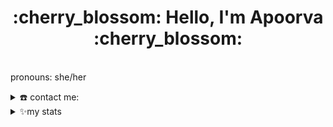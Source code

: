 <h1 align = "center"> :cherry_blossom: Hello, I'm Apoorva :cherry_blossom:</h1>

<p>
  <br>
  pronouns: she/her
</p>

<details>
  <summary>☎️ contact me:</summary>
<div>
  <samp>    
    <p align="center">
     <br/>
      <a href="https://www.linkedin.com/in/apoorva-profile/" target="blank"><img align="center"
         src="https://img.shields.io/badge/linkedin-%231DA1F2.svg?style=for-the-badge&logo=linkedin&logoColor=white"
         alt="apoorva-profile" height="30"/></a>  
      <a href="https://twitter.com/___apoorva____" target="blank"><img align="center"
         src="https://img.shields.io/badge/twitter-1DA1F2.svg?style=for-the-badge&logo=twitter&logoColor=white"
         alt="apoorva-profile" height="30"/></a>
     <br>
    </p>
  </samp>
</div>
</details>
<details>
  <summary>✨my stats</summary

[![Top Langs](https://github-readme-stats.vercel.app/api/top-langs/?username=apoorvatiwaree&layout=compact&theme=dracula&langs_count=8&hide=jupyter%20notebook,)](https://github.com/apoorvatiwaree/github-readme-stats)
![Apoorva's GitHub stats](https://github-readme-stats.vercel.app/api?username=apoorvatiwaree&theme=dracula&show_icons=true&count_private=true&hide=issues)
  </details>
<!--
**apoorvatiwaree/apoorvatiwaree** is a ✨ _special_ ✨ repository because its `README.md` (this file) appears on your GitHub profile.

Here are some ideas to get you started:

- 🔭 I’m currently working on ...
- 🌱 I’m currently learning ...
- 👯 I’m looking to collaborate on ...
- 🤔 I’m looking for help with ...
- 💬 Ask me about ...
- 📫 How to reach me: ...
- 😄 Pronouns: ...
- ⚡ Fun fact: ...
-->

